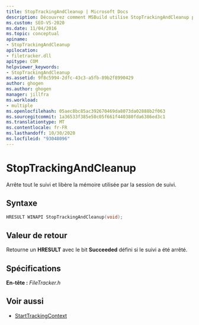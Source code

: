 ```yaml
---
title: StopTrackingAndCleanup | Microsoft Docs
description: Découvrez comment MSBuild utilise StopTrackingAndCleanup pour arrêter tout le suivi et libérer la mémoire utilisée par la session de suivi.
ms.custom: SEO-VS-2020
ms.date: 11/04/2016
ms.topic: conceptual
apiname:
- StopTrackingAndCleanup
apilocation:
- filetracker.dll
apitype: COM
helpviewer_keywords:
- StopTrackingAndCleanup
ms.assetid: 9f8c5994-2dfc-43c3-a5fb-89b2f8990429
author: ghogen
ms.author: ghogen
manager: jillfra
ms.workload:
- multiple
ms.openlocfilehash: 05aec8bc85ac392670469da8073da02888b2f063
ms.sourcegitcommit: 1a36533f385e50c05f661f440380fda6386ed3c1
ms.translationtype: MT
ms.contentlocale: fr-FR
ms.lasthandoff: 10/30/2020
ms.locfileid: "93048096"
---
```

# <a name="stoptrackingandcleanup"></a>StopTrackingAndCleanup

Arrête tout le suivi et libère la mémoire utilisée par la session de suivi.

## <a name="syntax"></a>Syntaxe

```cpp
HRESULT WINAPI StopTrackingAndCleanup(void);
```

## <a name="return-value"></a>Valeur de retour

 Retourne un **HRESULT** avec le bit **Succeeded** défini si le suivi a été arrêté.

## <a name="requirements"></a>Spécifications

 **En-tête :** *FileTracker.h*

## <a name="see-also"></a>Voir aussi

- [StartTrackingContext](../msbuild/starttrackingcontext.md)